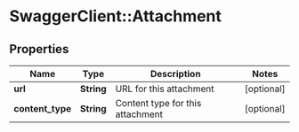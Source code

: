 # SwaggerClient::Attachment

## Properties
Name | Type | Description | Notes
------------ | ------------- | ------------- | -------------
**url** | **String** | URL for this attachment | [optional] 
**content_type** | **String** | Content type for this attachment | [optional] 


